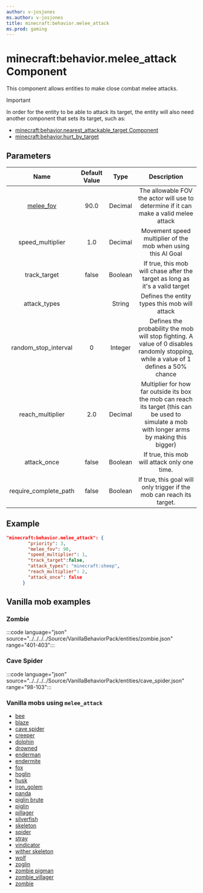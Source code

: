 ```yaml
---
author: v-josjones
ms.author: v-josjones
title: minecraft:behavior.melee_attack
ms.prod: gaming
---
```


# minecraft:behavior.melee_attack Component

This component allows entities to make close combat melee attacks.

> [!IMPORTANT]
> In order for the entity to be able to attack its target, the entity will also need another component that sets its target, such as:
>
>- [minecraft:behavior.nearest_attackable_target Component](minecraftBehavior_nearest_attackable_target.md)
>- [minecraft:behavior.hurt_by_target](minecraftBehavior_hurt_by_target.md)

## Parameters

|Name |Default Value  |Type  |Description  |
|:---------:|:---------:|:---------:|:---------:|
|[melee_fov](../Definitions/melee_fov.md)     |90.0       |Decimal   |The allowable FOV the actor will use to determine if it can make a valid melee attack|
|speed_multiplier     |1.0         |Decimal         |Movement speed multiplier of the mob when using this AI Goal|
|track_target     |false         |Boolean         |If true, this mob will chase after the target as long as it's a valid target|
|attack_types     |         |String         |Defines the entity types this mob will attack|
|random_stop_interval    |0         |Integer        |Defines the probability the mob will stop fighting. A value of 0 disables randomly stopping, while a value of 1 defines a 50% chance|
|reach_multiplier   |2.0         |Decimal         |Multiplier for how far outside its box the mob can reach its target (this can be used to simulate a mob with longer arms by making this bigger)|
|attack_once     |false         |Boolean       |If true, this mob will attack only one time.|
|require_complete_path    |false         |Boolean         |If true, this goal will only trigger if the mob can reach its target.|

## Example

```json
"minecraft:behavior.melee_attack": { 
        "priority": 3, 
        "melee_fov": 90, 
        "speed_multiplier": 1, 
        "track_target":false, 
        "attack_types": "minecraft:sheep",
        "reach_multiplier": 2, 
        "attack_once": false 
      }
```

## Vanilla mob examples

### Zombie

:::code language="json" source="../../../../Source/VanillaBehaviorPack/entities/zombie.json" range="401-403":::

### Cave Spider

:::code language="json" source="../../../../Source/VanillaBehaviorPack/entities/cave_spider.json" range="98-103":::

### Vanilla mobs using `melee_attack`

- [bee](../../../../source/vanillabehaviorpack_snippets/entities/bee.md)
- [blaze](../../../../source/vanillabehaviorpack_snippets/entities/blaze.md)
- [cave spider](../../../../source/vanillabehaviorpack_snippets/entities/cave_spider.md)
- [creeper](../../../../source/vanillabehaviorpack_snippets/entities/creeper.md)
- [dolphin](../../../../source/vanillabehaviorpack_snippets/entities/dolphin.md)
- [drowned](../../../../source/vanillabehaviorpack_snippets/entities/drowned.md)
- [enderman](../../../../source/vanillabehaviorpack_snippets/entities/enderman.md)
- [endermite](../../../../source/vanillabehaviorpack_snippets/entities/endermite.md)
- [fox](../../../../source/vanillabehaviorpack_snippets/entities/fox.md)
- [hoglin](../../../../source/vanillabehaviorpack_snippets/entities/hoglin.md)
- [husk](../../../../source/vanillabehaviorpack_snippets/entities/husk.md)
- [iron_golem](../../../../source/vanillabehaviorpack_snippets/entities/iron_golem.md)
- [panda](../../../../source/vanillabehaviorpack_snippets/entities/panda.md)
- [piglin brute](../../../../source/vanillabehaviorpack_snippets/entities/piglin_brute.md)
- [piglin](../../../../source/vanillabehaviorpack_snippets/entities/piglin.md)
- [pillager](../../../../source/vanillabehaviorpack_snippets/entities/pillager.md)
- [silverfish](../../../../source/vanillabehaviorpack_snippets/entities/silverfish.md)
- [skeleton](../../../../source/vanillabehaviorpack_snippets/entities/skeleton.md)
- [spider](../../../../source/vanillabehaviorpack_snippets/entities/spider.md)
- [stray](../../../../source/vanillabehaviorpack_snippets/entities/stray.md)
- [vindicator](../../../../source/vanillabehaviorpack_snippets/entities/vindicator.md)
- [wither skeleton](../../../../source/vanillabehaviorpack_snippets/entities/wither_skeleton.md)
- [wolf](../../../../source/vanillabehaviorpack_snippets/entities/wolf.md)
- [zoglin](../../../../source/vanillabehaviorpack_snippets/entities/zoglin.md)
- [zombie pigman](../../../../source/vanillabehaviorpack_snippets/entities/zombie_pigman.md)
- [zombie_villager](../../../../source/vanillabehaviorpack_snippets/entities/zombie_villager.md)
- [zombie](../../../../source/vanillabehaviorpack_snippets/entities/zombie.md)
